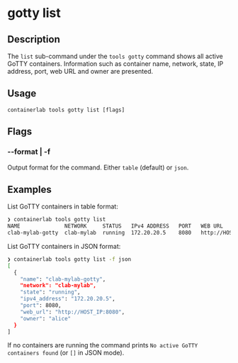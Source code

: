 # gotty list

## Description

The `list` sub-command under the `tools gotty` command shows all active GoTTY containers. Information such as container name, network, state, IP address, port, web URL and owner are presented.

## Usage

```
containerlab tools gotty list [flags]
```

## Flags

### --format | -f

Output format for the command. Either `table` (default) or `json`.

## Examples

List GoTTY containers in table format:

```bash
❯ containerlab tools gotty list
NAME              NETWORK     STATUS   IPv4 ADDRESS   PORT   WEB URL                OWNER
clab-mylab-gotty  clab-mylab  running  172.20.20.5    8080   http://HOST_IP:8080    alice
```

List GoTTY containers in JSON format:

```bash
❯ containerlab tools gotty list -f json
[
  {
    "name": "clab-mylab-gotty",
    "network": "clab-mylab",
    "state": "running",
    "ipv4_address": "172.20.20.5",
    "port": 8080,
    "web_url": "http://HOST_IP:8080",
    "owner": "alice"
  }
]
```

If no containers are running the command prints `No active GoTTY containers found` (or `[]` in JSON mode).
